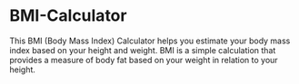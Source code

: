 # BMI-Calculator
This BMI (Body Mass Index) Calculator helps you estimate your body mass index based on your height and weight. BMI is a simple calculation that provides a measure of body fat based on your weight in relation to your height.
